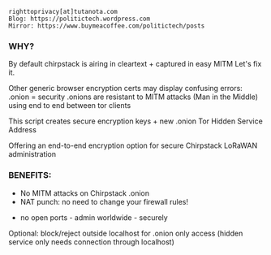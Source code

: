     righttoprivacy[at]tutanota.com
    Blog: https://politictech.wordpress.com
    Mirror: https://www.buymeacoffee.com/politictech/posts

### WHY? 
 By default chirpstack is airing in cleartext + captured in easy MITM
 Let's fix it.

 Other generic browser encryption certs may display confusing errors: .onion = security
 .onions are resistant to MITM attacks (Man in the Middle) using end to end between tor clients

 This script creates secure encryption keys + new .onion Tor Hidden Service Address
 
 Offering an end-to-end encryption option for secure Chirpstack LoRaWAN administration

### BENEFITS:
 * No MITM attacks on Chirpstack .onion
 * NAT punch: no need to change your firewall rules! 
 + no open ports - admin worldwide - securely

 Optional: block/reject outside localhost for .onion only access
 (hidden service only needs connection through localhost)

